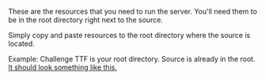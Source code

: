 These are the resources that you need to run the server. You'll need them to be in the root directory right next to the source.

Simply copy and paste resources to the root directory where the source is located.

Example:
Challenge TTF is your root directory.
Source is already in the root.
[It should look something like this.](http://i.imgur.com/lzBl5al.png)